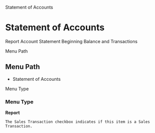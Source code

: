 
Statement of Accounts
# Statement of Accounts


Report Account Statement Beginning Balance and Transactions

Menu Path
## Menu Path



- Statement of Accounts

Menu Type
### Menu Type

**Report**

```
The Sales Transaction checkbox indicates if this item is a Sales Transaction.
```
